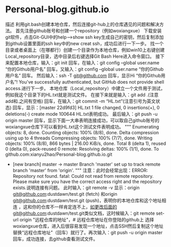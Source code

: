 # Personal-blog.github.io
描述
利用git.bash创建本地仓库，然后连接git-hub上的仓库遇见的问题和解决方法。
首先注册github账号和创建一个repository（例如woxiangxue）
下载安装git软件，点击Git-GUI中的help-->show ssh key生成自己的密钥，然后复制添加到github设置里面的ssh key中的new creat ssh，成功后进行一下一步。
找一个目录或者桌面上（在哪都行）创建一个目录作为本地仓库，例如win10上右键创建Local_repository目录，选中目录后右键选择Git Bash Here进入命令窗口。
接下来配置本地仓库，输入：git init 回车，在输入：git config –global user.name “你的Github用户名” 回车，又输入：git config –global user.name “你的Github用户名” 回车。
然后输入：ssh -T git@github.com 回车，显示Hi “你的Github用户名”! You've successfully authenticated, but GitHub does not provide shell access.进行下一步。
本地仓库（Local_repository）中建立一个文件用于测试，例如我这个目录下的HL.txt就是测试文件。
在接下来就是输入：git add .(注意add和.之间有空格) 回车，在输入：git commit -m “HL.txt”(注意引号为英文状态) 回车，显示：[master 22d9fd3] HL.txt
 1 file changed, 0 insertions(+), 0 deletions(-) create mode 100644 HL.txt表明成功。
 最后输入：git push -u origin master 回车，显示下面一大串表明连接成功，可以取自己github账号的woxiangxue仓库下可以看到HL.txt这个测试文件表明成功。
"""
Enumerating objects: 8, done.
Counting objects: 100% (8/8), done.
Delta compression using up to 4 threads
Compressing objects: 100% (7/7), done.
Writing objects: 100% (8/8), 866 bytes | 216.00 KiB/s, done.
Total 8 (delta 1), reused 0 (delta 0), pack-reused 0
remote: Resolving deltas: 100% (1/1), done.
To github.com:xianyu2hao/Personal-blog.github.io.git
 * [new branch]      master -> master
Branch 'master' set up to track remote branch 'master' from 'origin'.
"""
注意：此时会经常出现：ERROR: Repository not found.
fatal: Could not read from remote repository.
Please make sure you have the correct access right and the repository exists.说明连接有问题。
此时输入：git remote -v 显示：origin  git@github.com:dustdawn/test.git (fetch) 和origin  git@github.com:dustdawn/test.git (push)，表明你的本地仓库和这个地址相连
，这和你的仓库不一样肯定连不上，如更改后面的git@github.com:dustdawn/test.git类似文档，这时候输入：git remote set-url origin "远程仓库的地址"，# 远程仓库地址在你登陆的github上
选择woxiangxue仓库，进入后很容易发现一个地址，点击SSH然后复制这个地址替换“远程仓库地址”（回车）就行了。再次输入：git push -u origin master 回车，成功连接，去github查看测试文件。

